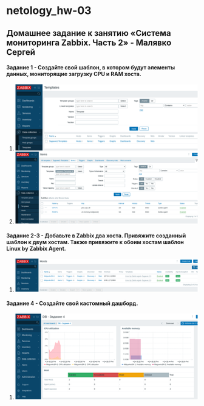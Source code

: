 # netology_hw-03
## Домашнее задание к занятию «Система мониторинга Zabbix. Часть 2» - Малявко Сергей

#### Задание 1 - Создайте свой шаблон, в котором будут элементы данных, мониторящие загрузку CPU и RAM хоста.

1) ![Скриншот страницы созданного шаблона рис. 1](https://github.com/SERMSN/netology/blob/main/hw-03-1_1.png)
2) ![Скриншот с item CPU% и RAM% рис. 2](https://github.com/SERMSN/netology/blob/main/hw-03-1_2.png)

#### Задание 2-3 - Добавьте в Zabbix два хоста. Привяжите созданный шаблон к двум хостам. Также привяжите к обоим хостам шаблон Linux by Zabbix Agent.
1) ![Скриншот страницы c host где видно Два привязанных шаблона + зеленый статус одключения рис. 3](https://github.com/SERMSN/netology/blob/main/hw-03-23-1.png)

#### Задание 4 - Создайте свой кастомный дашборд.

1) ![Скриншот собственного дашборда рис. 4](https://github.com/SERMSN/netology/blob/main/hw-03-3_1.png)
